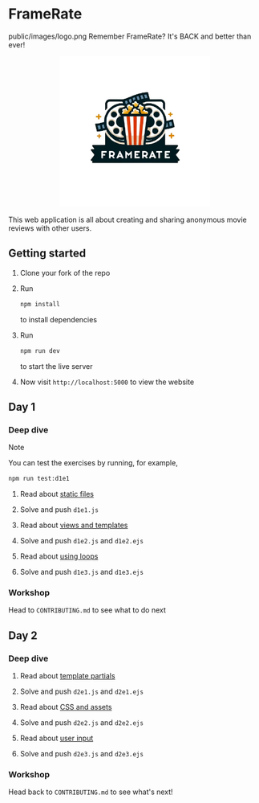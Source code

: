 # FrameRate
public/images/logo.png
Remember FrameRate? It's BACK and better than ever!

<p align="center">
  <img src="./src/main/resources/static/images/logo.png" width="300px" alt="FrameRate logo" />
</p>

This web application is all about creating and sharing anonymous movie reviews
with other users.

## Getting started

1. Clone your fork of the repo

2. Run

   ```bash
   npm install
   ```

   to install dependencies

3. Run

   ```bash
   npm run dev
   ```

   to start the live server

4. Now visit `http://localhost:5000` to view the website

## Day 1

### Deep dive

> [!NOTE]
>
> You can test the exercises by running, for example,
>
> ```bash
> npm run test:d1e1
> ```

1. Read about
   [static files](https://tech-docs.corndel.com/express/static-files.html)

2. Solve and push `d1e1.js`

3. Read about
   [views and templates](https://tech-docs.corndel.com/express/views-and-templates.html)

4. Solve and push `d1e2.js` and `d1e2.ejs`

5. Read about
   [using loops](https://tech-docs.corndel.com/express/using-loops.html)

6. Solve and push `d1e3.js` and `d1e3.ejs`

### Workshop

Head to `CONTRIBUTING.md` to see what to do next

## Day 2

### Deep dive

1. Read about
   [template partials](https://tech-docs.corndel.com/express/template-partials.html)

2. Solve and push `d2e1.js` and `d2e1.ejs`

3. Read about
   [CSS and assets](https://tech-docs.corndel.com/express/css-and-assets.html)

4. Solve and push `d2e2.js` and `d2e2.ejs`

5. Read about
   [user input](https://tech-docs.corndel.com/express/user-input.html)

6. Solve and push `d2e3.js` and `d2e3.ejs`

### Workshop

Head back to `CONTRIBUTING.md` to see what's next!
